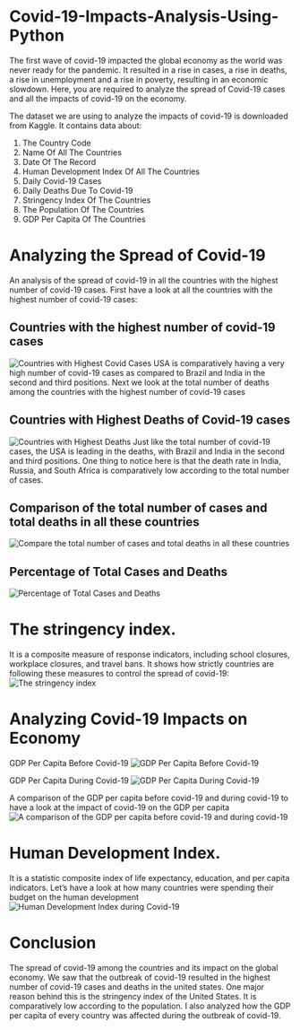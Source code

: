 # Covid-19-Impacts-Analysis-Using-Python
The first wave of covid-19 impacted the global economy as the world was never ready for the pandemic. It resulted in a rise in cases, a rise in deaths, a rise in unemployment and a rise in poverty, resulting in an economic slowdown. Here, you are required to analyze the spread of Covid-19 cases and all the impacts of covid-19 on the economy.

The dataset we are using to analyze the impacts of covid-19 is downloaded from Kaggle. It contains data about:
1. The Country Code
2. Name Of All The Countries
3. Date Of The Record
4. Human Development Index Of All The Countries
5. Daily Covid-19 Cases
6. Daily Deaths Due To Covid-19
7. Stringency Index Of The Countries
8. The Population Of The Countries
9. GDP Per Capita Of The Countries

# Analyzing the Spread of Covid-19
An analysis of the spread of covid-19 in all the countries with the highest number of covid-19 cases. First have a look at all the countries with the highest number of covid-19 cases:

## Countries with the highest number of covid-19 cases
![Countries with Highest Covid Cases](https://github.com/user-attachments/assets/c465a805-2135-4d76-893f-657f8791aed0)
USA is comparatively having a very high number of covid-19 cases as compared to Brazil and India in the second and third positions. Next we look at the total number of deaths among the countries with the highest number of covid-19 cases

## Countries with Highest Deaths of Covid-19 cases
![Countries with Highest Deaths](https://github.com/user-attachments/assets/7d01eee7-c634-480c-976f-c1bd864ae6c7)
Just like the total number of covid-19 cases, the USA is leading in the deaths, with Brazil and India in the second and third positions. One thing to notice here is that the death rate in India, Russia, and South Africa is comparatively low according to the total number of cases.

## Comparison of  the total number of cases and total deaths in all these countries
![Compare the total number of cases and total deaths in all these countries](https://github.com/user-attachments/assets/05c4ae4c-dcf7-45e8-a403-2e42fe31c6f0)

## Percentage of Total Cases and Deaths
![Percentage of Total Cases and Deaths](https://github.com/user-attachments/assets/d2521a0f-6871-4dbd-a035-8da6497d89fd)

# The stringency index. 
It is a composite measure of response indicators, including school closures, workplace closures, and travel bans. It shows how strictly countries are following these measures to control the spread of covid-19:
![The stringency index](https://github.com/user-attachments/assets/2553bad6-4480-449b-bf3e-8ea36e6d9aaa)

# Analyzing Covid-19 Impacts on Economy
GDP Per Capita Before Covid-19
![GDP Per Capita Before Covid-19](https://github.com/user-attachments/assets/b26f4df4-8df7-426c-a69b-d60934b10885)

GDP Per Capita During Covid-19
![GDP Per Capita During Covid-19](https://github.com/user-attachments/assets/dd1bce8f-29cc-47cc-ba89-3596f2513877)

A comparison of the GDP per capita before covid-19 and during covid-19 to have a look at the impact of covid-19 on the GDP per capita
![A comparison of the GDP per capita before covid-19 and during covid-19](https://github.com/user-attachments/assets/f3a58fa0-a5cc-42de-8d4e-e62964070031)

# Human Development Index. 
It is a statistic composite index of life expectancy, education, and per capita indicators. Let’s have a look at how many countries were spending their budget on the human development
![Human Development Index during Covid-19](https://github.com/user-attachments/assets/0da135b6-f66f-42e4-a8fe-bdf9721fa2af)

# Conclusion
The spread of covid-19 among the countries and its impact on the global economy. We saw that the outbreak of covid-19 resulted in the highest number of covid-19 cases and deaths in the united states. One major reason behind this is the stringency index of the United States. It is comparatively low according to the population. I also analyzed how the GDP per capita of every country was affected during the outbreak of covid-19. 





